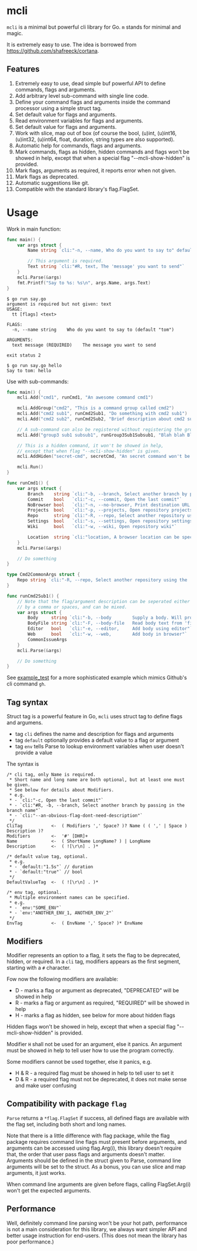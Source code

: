 # mcli

`mcli` is a minimal but powerful cli library for Go.
`m` stands for minimal and magic.

It is extremely easy to use.
The idea is borrowed from https://github.com/shafreeck/cortana.

## Features

1. Extremely easy to use, dead simple buf powerful API to define commands, flags and arguments.
2. Add arbitrary level sub-command with single line code.
3. Define your command flags and arguments inside the command processor using a simple struct tag.
4. Set default value for flags and arguments.
5. Read environment variables for flags and arguments.
6. Set default value for flags and arguments.
7. Work with slice, map out of box (of course the bool, (u)int, (u)int16, (u)int32,
   (u)int64, float, duration, string types are also supported).
8. Automatic help for commands, flags and arguments.
9. Mark commands, flags as hidden, hidden commands and flags won't be showed in help,
   except that when a special flag "--mcli-show-hidden" is provided.
10. Mark flags, arguments as required, it reports error when not given.
11. Mark flags as deprecated.
12. Automatic suggestions like git.
13. Compatible with the standard library's flag.FlagSet.

# Usage

Work in main function:

```go
func main() {
    var args struct {
        Name string `cli:"-n, --name, Who do you want to say to" default:"tom"`

        // This argument is required.
        Text string `cli:"#R, text, The 'message' you want to send"`
    }
    mcli.Parse(&args)
    fmt.Printf("Say to %s: %s\n", args.Name, args.Text)
}
```

```shell
$ go run say.go
argument is required but not given: text
USAGE:
  tt [flags] <text>

FLAGS:
  -n, --name string    Who do you want to say to (default "tom")

ARGUMENTS:
  text message (REQUIRED)    The message you want to send

exit status 2

$ go run say.go hello
Say to tom: hello
```

Use with sub-commands:

```go
func main() {
    mcli.Add("cmd1", runCmd1, "An awesome command cmd1")

    mcli.AddGroup("cmd2", "This is a command group called cmd2")
    mcli.Add("cmd2 sub1", runCmd2Sub1, "Do something with cmd2 sub1")
    mcli.Add("cmd2 sub2", runCmd2Sub2, "Brief description about cmd2 sub2")

    // A sub-command can also be registered without registering the group.
    mcli.Add("group3 sub1 subsub1", runGroup3Sub1Subsub1, "Blah blah Blah")

    // This is a hidden command, it won't be showed in help,
    // except that when flag "--mcli-show-hidden" is given.
    mcli.AddHiden("secret-cmd", secretCmd, "An secret command won't be showed in help")

    mcli.Run()
}

func runCmd1() {
    var args struct {
        Branch    string `cli:"-b, --branch, Select another branch by passing in the branch name"`
        Commit    bool   `cli:"-c, --commit, Open the last commit"`
        NoBrowser bool   `cli:"-n, --no-browser, Print destination URL instead of opening the browser"`
        Projects  bool   `cli:"-p, --projects, Open repository projects"`
        Repo      string `cli:"-R, --repo, Select another repository using the '[HOST/]OWNER/REPO' format"`
        Settings  bool   `cli:"-s, --settings, Open repository settings"`
        Wiki      bool   `cli:"-w, --wiki, Open repository wiki"`

        Location  string `cli:"location, A browser location can be specified using arguments in the following format:\n- by number for issue or pull request, e.g. \"123\"; or\n- by path for opening folders and files, e.g. \"cmd/gh/main.go\""`
    }
	mcli.Parse(&args)

    // Do something
}

type Cmd2CommonArgs struct {
    Repo string `cli:"-R, --repo, Select another repository using the '[HOST/]OWNER/REPO' format"`
}

func runCmd2Sub1() {
    // Note that the flag/argument description can be seperated either
    // by a comma or spaces, and can be mixed.
    var args struct {
        Body     string `cli:"-b, --body        Supply a body. Will prompt for one otherwise."`
        BodyFile string `cli:"-F, --body-file   Read body text from 'file' (use \"-\" to read from standard input)"`
        Editor   bool   `cli:"-e, --editor,     Add body using editor"`
        Web      bool   `cli:"-w, --web,        Add body in browser"`
        CommonIssueArgs
    }
    mcli.Parse(&args)

    // Do something
}
```

See [example_test](./example_test.go) for a more sophisticated example which mimics Github's cli command `gh`.

## Tag syntax

Struct tag is a powerful feature in Go, `mcli` uses struct tag to define flags and argumens.

* tag `cli` defines the name and description for flags and arguments
* tag `default` optionally provides a default value to a flag or argument
* tag `env` tells Parse to lookup environment variables when user doesn't provide a value

The syntax is

```text
/* cli tag, only Name is required.
 * Short name and long name are both optional, but at least one must be given.
 * See below for details about Modifiers.
 * e.g.
 * - `cli:"-c, Open the last commit"`
 * - `cli:"#R, -b, --branch, Select another branch by passing in the branch name"`
 * - `cli:"--an-obvious-flag-dont-need-description"`
 */
CliTag           <-  ( Modifiers ',' Space? )? Name ( ( ',' | Space ) Description )?
Modifiers        <-  '#' [DHR]+
Name             <-  ( ShortName LongName? ) | LongName
Description      <-  ( ![\r\n] . )*

/* default value tag, optional.
 * e.g.
 * - `default:"1.5s"` // duration
 * - `default:"true"` // bool
 */
DefaultValueTag  <-  ( ![\r\n] . )*

/* env tag, optional.
 * Multiple environment names can be specified.
 * e.g.
 * - `env:"SOME_ENV"`
 * - `env:"ANOTHER_ENV_1, ANOTHER_ENV_2"`
 */
EnvTag           <-  ( EnvName ',' Space? )* EnvName
```

## Modifiers

Modifier represents an option to a flag, it sets the flag to be
deprecated, hidden, or required. In a `cli` tag, modifiers appears as
the first segment, starting with a `#` character.

Fow now the following modifiers are available:

* D - marks a flag or argument as deprecated, "DEPRECATED" will be showed in help
* R - marks a flag or argument as required, "REQUIRED" will be showed in help
* H - marks a flag as hidden, see below for more about hidden flags

Hidden flags won't be showed in help, except that when a special flag
"--mcli-show-hidden" is provided.

Modifier `H` shall not be used for an argument, else it panics.
An argument must be showed in help to tell user how to use the program
correctly.

Some modifiers cannot be used together, else it panics, e.g.

* H & R - a required flag must be showed in help to tell user to set it
* D & R - a required flag must not be deprecated, it does not make sense
  and make user confusing

## Compatibility with package `flag`

`Parse` returns a `*flag.FlagSet` if success, all defined flags are available
with the flag set, including both short and long names.

Note that there is a little difference with flag package, while the flag
package requires command line flags must present before arguments, and
arguments can be accessed using flag.Arg(i), this library doesn't require
that, the order that user pass flags and arguments doesn't matter.
Arguments should be defined in the struct given to Parse, command line
arguments will be set to the struct. As a bonus, you can use slice and
map arguments, it just works.

When command line arguments are given before flags, calling FlagSet.Arg(i)
won't get the expected arguments.

## Performance

Well, definitely command line parsing won't be your hot path, performance
is not a main consideration for this library, we always want simpler API
and better usage instruction for end-users.
(This does not mean the library has poor performance.)
